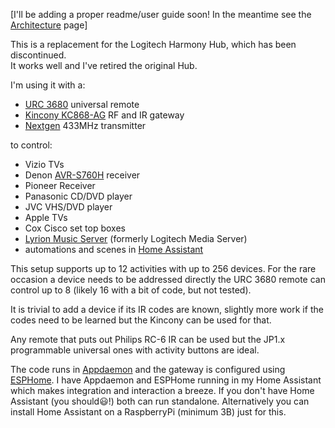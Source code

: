 [I'll be adding a proper readme/user guide soon!  In the meantime see the [Architecture](/docs/architecture.md) page]

This is a replacement for the Logitech Harmony Hub, which has been discontinued.  
It works well and I've retired the original Hub.

I'm using it with a:

- [URC 3680](https://www.oneforall.com/en-us/universal-remotes/urc-3680-essential-8-antimicrobial-remote-control) universal remote
- [Kincony KC868-AG](https://www.kincony.com/esp32-rf-ir-gateway.html) RF and IR gateway
- [Nextgen](https://nextgen.us/product/remote-extender-plus-rf-transmitter-433-mhz) 433MHz transmitter

to control:

- Vizio TVs
- Denon [AVR-S760H](https://www.denon.com/en-us/product/av-receivers/avr-s760h/300392-new.html) receiver
- Pioneer Receiver
- Panasonic CD/DVD player
- JVC VHS/DVD player
- Apple TVs
- Cox Cisco set top boxes
- [Lyrion Music Server](https://lyrion.org) (formerly Logitech Media Server)
- automations and scenes in [Home Assistant ](https://www.home-assistant.io)

This setup supports up to 12 activities with up to 256 devices.  For the rare occasion a device needs to be addressed directly the URC 3680 remote can control up to 8 (likely 16 with a bit of code, but not tested).

It is trivial to add a device if its IR codes are known, slightly more work if the codes need to be learned but the Kincony can be used for that.

Any remote that puts out Philips RC-6 IR can be used but the JP1.x programmable universal ones with activity buttons are ideal.

The code runs in [Appdaemon](https://appdaemon.readthedocs.io/en/latest) and the gateway is configured using [ESPHome](https://esphome.io/index.html).  I have Appdaemon and ESPHome running in my Home Assistant which makes integration and interaction a breeze.  If you don't have Home Assistant (you should😃!) both can run standalone.  Alternatively you can install Home Assistant on a RaspberryPi (minimum 3B) just for this.
